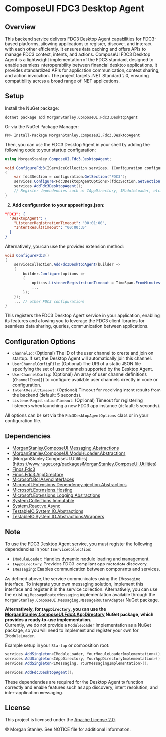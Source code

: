 ﻿
# ComposeUI FDC3 Desktop Agent

## Overview
This backend service delivers FDC3 Desktop Agent capabilities for FDC3-based platforms, allowing applications to register, discover, and interact with each other efficiently. It ensures data caching and offers APIs to manage FDC3 context, intents, and actions.
ComposeUI FDC3 Desktop Agent is a lightweight implementation of the FDC3 standard, designed to enable seamless interoperability between financial desktop applications. It provides standardized APIs for application communication, context sharing, and action invocation.
The project targets .NET Standard 2.0, ensuring compatibility across a broad range of .NET applications.


## Setup
Install the NuGet package:

```shell
dotnet package add MorganStanley.ComposeUI.Fdc3.DesktopAgent
```

Or via the NuGet Package Manager:

```
PM> Install-Package MorganStanley.ComposeUI.Fdc3.DesktopAgent
```

Then, you can use the FDC3 Desktop Agent in your shell by adding the following code to your startup configuration:

```csharp
using MorganStanley.ComposeUI.Fdc3.DesktopAgent;

void ConfigureFdc3(IServiceCollection services, IConfiguration configuration)
{
    var fdc3Section = configuration.GetSection("FDC3");
    services.Configure<Fdc3DesktopAgentOptions>(fdc3Section.GetSection("DesktopAgent"));
    services.AddFdc3DesktopAgent();
    // Register dependencies such as IAppDirectory, IModuleLoader, etc.
}
```

2. **Add configuration to your appsettings.json:**

```json
"FDC3": {
  "DesktopAgent": {
    "ListenerRegistrationTimeout": "00:01:00",
    "IntentResultTimeout": "00:00:30"
  }
}
```

Alternatively, you can use the provided extension method:
```csharp
void ConfigureFdc3()
{
    serviceCollection.AddFdc3DesktopAgent(builder => 
    {
        builder.Configure(options => 
        {
            options.ListenerRegistrationTimeout = TimeSpan.FromMinutes(1);
            ...
        });
    });
    ... // other FDC3 configurations
}
```

This registers the FDC3 Desktop Agent service in your application, enabling its features and allowing you to leverage the FDC3 client libraries for seamless data sharing, queries, communication between applications.

## Configuration Options

- `ChannelId`: (Optional) The ID of the user channel to create and join on startup. If set, the Desktop Agent will automatically join this channel.
- `UserChannelConfigFile`: (Optional) The URI of a static JSON file specifying the set of user channels supported by the Desktop Agent.
- `UserChannelConfig`: (Optional) An array of user channel definitions (`ChannelItem[]`) to configure available user channels directly in code or configuration.
- `IntentResultTimeout`: (Optional) Timeout for receiving intent results from the backend (default: 5 seconds).
- `ListenerRegistrationTimeout`: (Optional) Timeout for registering listeners when launching a new FDC3 app instance (default: 5 seconds).

All options can be set via the `Fdc3DesktopAgentOptions` class or in your configuration file.


## Dependencies

- [MorganStanley.ComposeUI.Messaging.Abstractions](https://www.nuget.org/packages/MorganStanley.ComposeUI.Messaging.Abstractions)
- [MorganStanley.ComposeUI.ModuleLoader.Abstractions](https://www.nuget.org/packages/MorganStanley.ComposeUI.ModuleLoader.Abstractions)
- [MorganStanley.ComposeUI.Utilities] (https://www.nuget.org/packages/MorganStanley.ComposeUI.Utilities)
- [Finos.Fdc3](https://www.nuget.org/packages/Finos.Fdc3)
- [Finos.Fdc3.AppDirectory](https://www.nuget.org/packages/Finos.Fdc3.AppDirectory)
- [Microsoft.Bcl.AsyncInterfaces](https://www.nuget.org/packages/Microsoft.Bcl.AsyncInterfaces)
- [Microsoft.Extensions.DependencyInjection.Abstractions](https://www.nuget.org/packages/Microsoft.Extensions.DependencyInjection.Abstractions)
- [Microsoft.Extensions.Hosting](https://www.nuget.org/packages/Microsoft.Extensions.Hosting)
- [Microsoft.Extensions.Logging.Abstractions](https://www.nuget.org/packages/Microsoft.Extensions.Logging.Abstractions)
- [System.Collections.Immutable](https://www.nuget.org/packages/System.Collections.Immutable)
- [System.Reactive.Async](https://www.nuget.org/packages/System.Reactive.Async)
- [TestableIO.System.IO.Abstractions](https://www.nuget.org/packages/TestableIO.System.IO.Abstractions)
- [TestableIO.System.IO.Abstractions.Wrappers](https://www.nuget.org/packages/TestableIO.System.IO.Abstractions.Wrappers)

## Note
To use the FDC3 Desktop Agent service, you must register the following dependencies in your `IServiceCollection`:

- `IModuleLoader`: Handles dynamic module loading and management.
- `IAppDirectory`: Provides FDC3-compliant app metadata discovery.
- `IMessaging`: Enables communication between components and services.

As defined above, the service communicates using the `IMessaging` interface. To integrate your own messaging solution, implement this interface and register it in the service collection. Alternatively, you can use the existing `MessageRouterMessaging` implementation available through the `MorganStanley.ComposeUI.Messaging.MessageRouterAdapter` NuGet package.

**Alternatively, for `IAppDirectory`, you can use the [MorganStanley.ComposeUI.Fdc3.AppDirectory](https://www.nuget.org/packages/MorganStanley.ComposeUI.Fdc3.AppDirectory) NuGet package, which provides a ready-to-use implementation.**  
Currently, we do not provide a `ModuleLoader` implementation as a NuGet package, so you will need to implement and register your own for `IModuleLoader`.


Example setup in your `Startup` or composition root:

```csharp
services.AddSingleton<IModuleLoader, YourModuleLoaderImplementation>();
services.AddSingleton<IAppDirectory, YourAppDirectoryImplementation>();
services.AddSingleton<IMessaging, YourMessagingImplementation>();

services.AddFdc3DesktopAgent();
```

These dependencies are required for the Desktop Agent to function correctly and enable features such as app discovery, intent resolution, and inter-application messaging.

## License

This project is licensed under the [Apache License 2.0](http://www.apache.org/licenses/LICENSE-2.0).

&copy; Morgan Stanley. See NOTICE file for additional information.